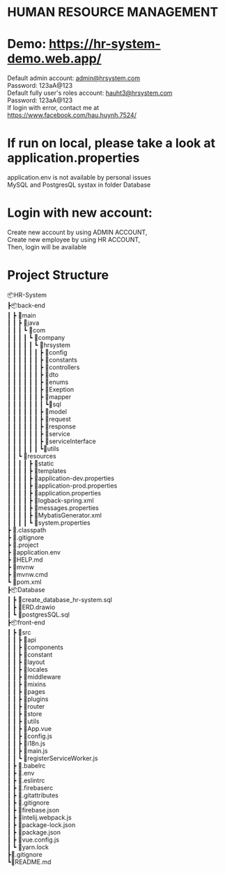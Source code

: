 # HUMAN RESOURCE MANAGEMENT
# Demo: https://hr-system-demo.web.app/
Default admin account: admin@hrsystem.com  
Password: 123aA@123  
Default fully user's roles account: hauht3@hrsystem.com  
Password: 123aA@123  
If login with error, contact me at https://www.facebook.com/hau.huynh.7524/  
# If run on local, please take a look at application.properties
application.env is not available by personal issues  
MySQL and PostgresQL systax in folder Database  
# Login with new account: 
Create new account by using ADMIN ACCOUNT,  
Create new employee by using HR ACCOUNT,  
Then, login will be available  
# Project Structure
📦HR-System  
 ┣📦back-end  
 ┃ ┣ 📂main  
 ┃ ┃ ┣ 📂java  
 ┃ ┃ ┃ ┗ 📂com  
 ┃ ┃ ┃ ┃ ┗ 📂company  
 ┃ ┃ ┃ ┃ ┃ ┗ 📂hrsystem  
 ┃ ┃ ┃ ┃ ┃ ┃ ┣ 📂config  
 ┃ ┃ ┃ ┃ ┃ ┃ ┣ 📂constants  
 ┃ ┃ ┃ ┃ ┃ ┃ ┣ 📂controllers  
 ┃ ┃ ┃ ┃ ┃ ┃ ┣ 📂dto  
 ┃ ┃ ┃ ┃ ┃ ┃ ┣ 📂enums  
 ┃ ┃ ┃ ┃ ┃ ┃ ┣ 📂Exeption  
 ┃ ┃ ┃ ┃ ┃ ┃ ┣ 📂mapper  
 ┃ ┃ ┃ ┃ ┃ ┃ ┃ ┗📂sql  
 ┃ ┃ ┃ ┃ ┃ ┃ ┣ 📂model  
 ┃ ┃ ┃ ┃ ┃ ┃ ┣ 📂request  
 ┃ ┃ ┃ ┃ ┃ ┃ ┣ 📂response  
 ┃ ┃ ┃ ┃ ┃ ┃ ┣ 📂service  
 ┃ ┃ ┃ ┃ ┃ ┃ ┣ 📂serviceInterface  
 ┃ ┃ ┃ ┃ ┃ ┃ ┗📂utils  
 ┃ ┃ ┗ 📂resources  
 ┃ ┃ ┃ ┃ ┣ 📂static  
 ┃ ┃ ┃ ┃ ┣ 📂templates  
 ┃ ┃ ┃ ┃ ┣ 📜application-dev.properties  
 ┃ ┃ ┃ ┃ ┣ 📜application-prod.properties  
 ┃ ┃ ┃ ┃ ┣ 📜application.properties  
 ┃ ┃ ┃ ┃ ┣ 📜logback-spring.xml  
 ┃ ┃ ┃ ┃ ┣ 📜messages.properties  
 ┃ ┃ ┃ ┃ ┣ 📜MybatisGenerator.xml  
 ┃ ┃ ┃ ┃ ┗ 📜system.properties  
 ┣ 📜.classpath  
 ┣ 📜.gitignore  
 ┣ 📜.project  
 ┣ 📜application.env  
 ┣ 📜HELP.md  
 ┣ 📜mvnw  
 ┣ 📜mvnw.cmd  
 ┗ 📜pom.xml  
 ┣📦Database  
 ┃ ┣ 📜create_database_hr-system.sql  
 ┃ ┣ 📜ERD.drawio  
 ┃ ┗ 📜postgresSQL.sql  
 ┣📦front-end  
 ┃ ┣ 📂src  
 ┃ ┃ ┣ 📂api  
 ┃ ┃ ┣ 📂components  
 ┃ ┃ ┣ 📂constant  
 ┃ ┃ ┣ 📂layout  
 ┃ ┃ ┣ 📂locales  
 ┃ ┃ ┣ 📂middleware  
 ┃ ┃ ┣ 📂mixins  
 ┃ ┃ ┣ 📂pages  
 ┃ ┃ ┣ 📂plugins  
 ┃ ┃ ┣ 📂router  
 ┃ ┃ ┣ 📂store  
 ┃ ┃ ┣ 📂utils  
 ┃ ┃ ┣ 📜App.vue  
 ┃ ┃ ┣ 📜config.js  
 ┃ ┃ ┣ 📜i18n.js  
 ┃ ┃ ┣ 📜main.js  
 ┃ ┃ ┗ 📜registerServiceWorker.js  
 ┃ ┣ 📜.babelrc  
 ┃ ┣ 📜.env  
 ┃ ┣ 📜.eslintrc  
 ┃ ┣ 📜.firebaserc  
 ┃ ┣ 📜.gitattributes  
 ┃ ┣ 📜.gitignore  
 ┃ ┣ 📜firebase.json  
 ┃ ┣ 📜intelij.webpack.js  
 ┃ ┣ 📜package-lock.json  
 ┃ ┣ 📜package.json  
 ┃ ┣ 📜vue.config.js  
 ┃ ┗ 📜yarn.lock  
 ┣📜.gitignore  
 ┗📜README.md

 